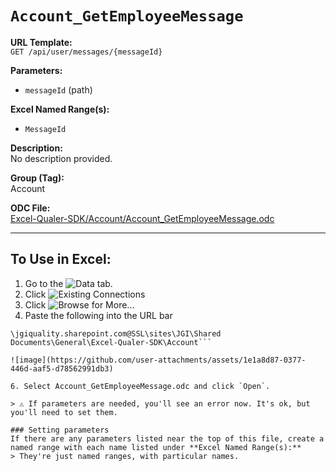 # `Account_GetEmployeeMessage`

**URL Template:**  
`GET /api/user/messages/{messageId}`

**Parameters:**  
- `messageId` (path)

**Excel Named Range(s):**  
- `MessageId`

**Description:**  
No description provided.

**Group (Tag):**  
Account

**ODC File:**  
[Excel-Qualer-SDK/Account/Account_GetEmployeeMessage.odc](https://github.com/Johnson-Gage-Inspection-Inc/qualer-sdk-odc/blob/main/Excel-Qualer-SDK/Account/Account_GetEmployeeMessage.odc)

---

To Use in Excel:
---

1. Go to the ![`Data`](https://github.com/user-attachments/assets/da437a70-57b3-4c5b-bb01-4910ece19ed1)
 tab.
3. Click ![Existing Connections](https://github.com/user-attachments/assets/a2f1ed67-b2e0-4c23-ac90-68c870e60289)
4. Click ![`Browse for More...`](https://github.com/user-attachments/assets/8e698494-6865-41e7-b6fa-043aea81809a)
5. Paste the following into the URL bar
```
\jgiquality.sharepoint.com@SSL\sites\JGI\Shared Documents\General\Excel-Qualer-SDK\Account```

![image](https://github.com/user-attachments/assets/1e1a8d87-0377-446d-aaf5-d78562991db3)

6. Select Account_GetEmployeeMessage.odc and click `Open`.

> ⚠️ If parameters are needed, you'll see an error now. It's ok, but you'll need to set them.

### Setting parameters
If there are any parameters listed near the top of this file, create a named range with each name listed under **Excel Named Range(s):**
> They're just named ranges, with particular names.
